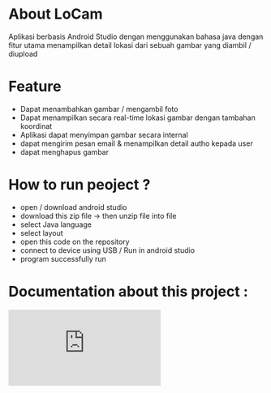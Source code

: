 # About LoCam
Aplikasi berbasis Android Studio dengan menggunakan bahasa java dengan fitur utama menampilkan detail lokasi dari sebuah gambar yang diambil / diupload

# Feature 
- Dapat menambahkan gambar / mengambil foto
- Dapat menampilkan secara real-time lokasi gambar dengan tambahan koordinat
- Aplikasi dapat menyimpan gambar secara internal
- dapat mengirim pesan email & menampilkan detail autho kepada user
- dapat menghapus gambar

# How to run peoject ?
- open / download android studio
- download this zip file -> then unzip file into file
- select Java language
- select layout
- open this code on the repository
- connect to device using USB / Run in android studio
- program successfully run

# Documentation about this project : 
![dokumentasi file project](https://github.com/Vanss3375/Project-LoCam/blob/main/PPT%20ProjectLC_20250108_134210_0000.pdf)
